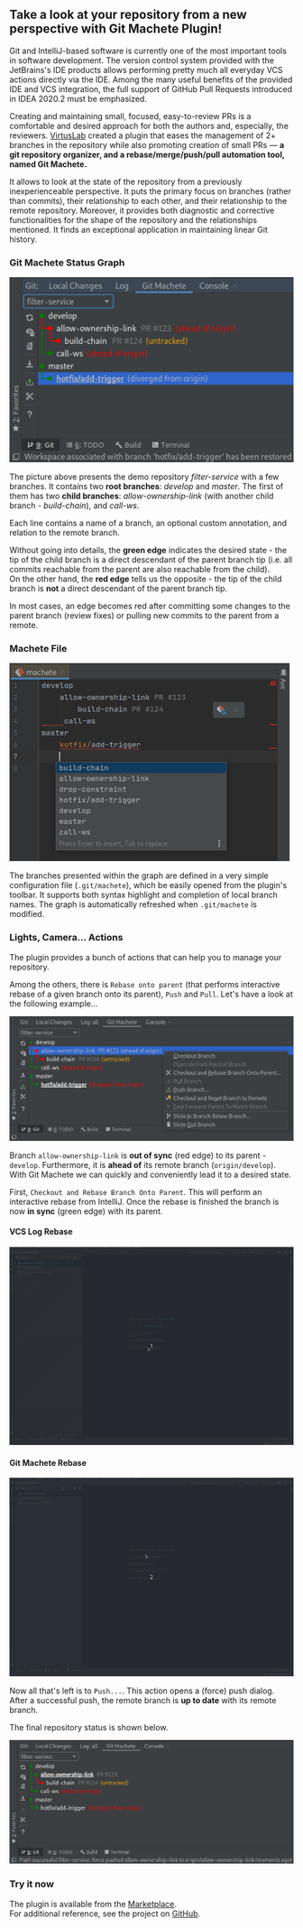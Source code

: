 ## Take a look at your repository from a new perspective with Git Machete Plugin!

Git and IntelliJ-based software is currently one of the most important tools in software development.
The version control system provided with the JetBrains's IDE products
allows performing pretty much all everyday VCS actions directly via the IDE.
Among the many useful benefits of the provided IDE and VCS integration,
the full support of GitHub Pull Requests introduced in IDEA 2020.2 must be emphasized.

Creating and maintaining small, focused, easy-to-review PRs is a comfortable and desired approach
for both the authors and, especially, the reviewers.
[VirtusLab](https://virtuslab.com/) created a plugin that eases the management of 2+ branches in the repository
while also promoting creation of small PRs &mdash;
**a git repository organizer, and a rebase/merge/push/pull automation tool, named Git Machete.**

It allows to look at the state of the repository from a previously inexperienceable perspective.
It puts the primary focus on branches (rather than commits), their relationship to each other,
and their relationship to the remote repository.
Moreover, it provides both diagnostic and corrective functionalities
for the shape of the repository and the relationships mentioned.
It finds an exceptional application in maintaining linear Git history.


### Git Machete Status Graph

![Git Machete Tab with demo repository](gmt_dark.png "Git Machete Tab")

The picture above presents the demo repository _filter-service_ with a few branches.
It contains two **root branches**: _develop_ and _master_.
The first of them has two **child branches**: _allow-ownership-link_
(with another child branch - _build-chain_), and _call-ws_.

Each line contains a name of a branch, an optional custom annotation, and relation to the remote branch.

Without going into details, the **green edge** indicates the desired state -
the tip of the child branch is a direct descendant of the parent branch tip
(i.e. all commits reachable from the parent are also reachable from the child).<br/>
On the other hand, the **red edge** tells us the opposite -
the tip of the child branch is **not** a direct descendant of the parent branch tip.

In most cases, an edge becomes red after committing some changes to the parent branch (review fixes)
or pulling new commits to the parent from a remote.


### Machete File

![Machete file](machete-file_dark.png "Machete file")

The branches presented within the graph are defined in a very simple configuration file (`.git/machete`),
which be easily opened from the plugin's toolbar.
It supports both syntax highlight and completion of local branch names.
The graph is automatically refreshed when `.git/machete` is modified.


### Lights, Camera... Actions

The plugin provides a bunch of actions that can help you to manage your repository.

Among the others, there is `Rebase onto parent`
(that performs interactive rebase of a given branch onto its parent), `Push` and `Pull`.
Let's have a look at the following example...

![Git Machete - Actions](actions-before_dark.png "Git Machete - Actions - Before")


Branch `allow-ownership-link` is **out of sync** (red edge) to its parent - `develop`.
Furthermore, it is **ahead of** its remote branch (`origin/develop`).
With Git Machete we can quickly and conveniently lead it to a desired state.


First, `Checkout and Rebase Branch Onto Parent`.
This will perform an interactive rebase from IntelliJ.
Once the rebase is finished the branch is now **in sync** (green edge) with its parent.


#### VCS Log Rebase
![Git Machete - Rebase](rebase-idea_dark-4x3.gif "Rebase From VCS Log")

#### Git Machete Rebase
![Git Machete - Rebase](rebase-gm_dark-4x3.gif "Rebase From Git Machete")


Now all that's left is to `Push...`.
This action opens a (force) push dialog. <br/>
After a successful push, the remote branch is **up to date** with its remote branch.


The final repository status is shown below.


![Git Machete - Actions](actions-after_dark.png "Git Machete - Actions - After")


### Try it now

The plugin is available from the [Marketplace](https://plugins.jetbrains.com/plugin/14221-git-machete "Jet Brains Marketplace - Git Machete Plugin"). <br/>
For additional reference, see the project on [GitHub](https://github.com/VirtusLab/git-machete-intellij-plugin#git-machete-intellij-plugin "GitHub - Git Machete Plugin").
